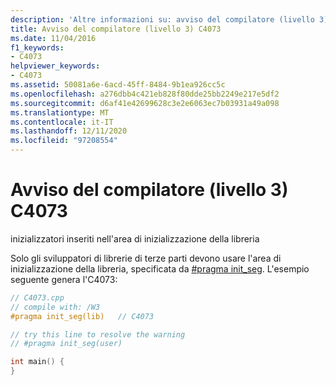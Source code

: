 ```yaml
---
description: 'Altre informazioni su: avviso del compilatore (livello 3) C4073'
title: Avviso del compilatore (livello 3) C4073
ms.date: 11/04/2016
f1_keywords:
- C4073
helpviewer_keywords:
- C4073
ms.assetid: 50081a6e-6acd-45ff-8484-9b1ea926cc5c
ms.openlocfilehash: a276dbb4c421eb828f80dde25bb2249e217e5df2
ms.sourcegitcommit: d6af41e42699628c3e2e6063ec7b03931a49a098
ms.translationtype: MT
ms.contentlocale: it-IT
ms.lasthandoff: 12/11/2020
ms.locfileid: "97208554"
---
```

# <a name="compiler-warning-level-3-c4073"></a>Avviso del compilatore (livello 3) C4073

inizializzatori inseriti nell'area di inizializzazione della libreria

Solo gli sviluppatori di librerie di terze parti devono usare l'area di inizializzazione della libreria, specificata da [#pragma init_seg](../../preprocessor/init-seg.md). L'esempio seguente genera l'C4073:

```cpp
// C4073.cpp
// compile with: /W3
#pragma init_seg(lib)   // C4073

// try this line to resolve the warning
// #pragma init_seg(user)

int main() {
}
```
